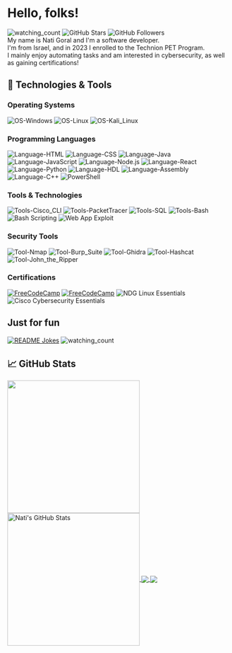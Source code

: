 <!-- More info, tips and tricks for making GitHub Profile README can be found in my article at https://towardsdatascience.com/build-a-stunning-readme-for-your-github-profile-9b80434fe5d7 -->

# Hello, folks!
<img src="https://komarev.com/ghpvc/?username=NatiG7&color=brightgreen" alt="watching_count" /> <!-- -->
![GitHub Stars](https://img.shields.io/github/stars/NatiG7?style=social) 
![GitHub Followers](https://img.shields.io/github/followers/NatiG7?style=social) \
My name is Nati Goral and I'm a software developer. \
I'm from Israel, and in 2023 I enrolled to the Technion PET Program. \
I mainly enjoy automating tasks and am interested in cybersecurity, as well as gaining certifications!

## 🔧 Technologies & Tools

### Operating Systems

![OS-Windows](https://img.shields.io/badge/OS-Windows-informational?style=flat&logo=windows&logoColor=white&color=0078D6)
![OS-Linux](https://img.shields.io/badge/OS-Linux-informational?style=flat&logo=linux&logoColor=white&color=2bbc8a)
![OS-Kali_Linux](https://img.shields.io/badge/OS-Kali_Linux-informational?style=flat&logo=kali-linux&logoColor=white&color=5F2A4C)

### Programming Languages

![Language-HTML](https://img.shields.io/badge/Language-HTML-informational?style=flat&logo=html5&logoColor=white&color=E34F26)
![Language-CSS](https://img.shields.io/badge/Language-CSS-informational?style=flat&logo=css3&logoColor=white&color=1572B6)
![Language-Java](https://img.shields.io/badge/Language-Java-informational?style=flat&logo=java&logoColor=white&color=007396)
![Language-JavaScript](https://img.shields.io/badge/Language-JavaScript-informational?style=flat&logo=javascript&logoColor=white&color=F7DF1E)
![Language-Node.js](https://img.shields.io/badge/Language-Node.js-informational?style=flat&logo=node.js&logoColor=white&color=8CC84B)
![Language-React](https://img.shields.io/badge/Language-React-informational?style=flat&logo=react&logoColor=white&color=61DAFB)
![Language-Python](https://img.shields.io/badge/Language-Python-informational?style=flat&logo=python&logoColor=white&color=3776AB)
![Language-HDL](https://img.shields.io/badge/Language-HDL-informational?style=flat&logo=generic-technology&logoColor=white&color=00BFAE) <!-- No specific logo, using a generic tech logo -->
![Language-Assembly](https://img.shields.io/badge/Language-Assembly-informational?style=flat&logo=generic-technology&logoColor=white&color=FF7F0E) <!-- No specific logo, using a generic tech logo -->
![Language-C++](https://img.shields.io/badge/Language-C++-informational?style=flat&logo=cplusplus&logoColor=white&color=00599C)
![PowerShell](https://img.shields.io/badge/Language-PowerShell-blue?logo=powershell&logoColor=white)



### Tools & Technologies

![Tools-Cisco_CLI](https://img.shields.io/badge/Tools-Cisco_CLI-informational?style=flat&logo=cisco&logoColor=white&color=0078D6)
![Tools-PacketTracer](https://img.shields.io/badge/Tools-PacketTracer-informational?style=flat&logo=cisco&logoColor=white&color=0078D6) <!-- Using Cisco logo -->
![Tools-SQL](https://img.shields.io/badge/Database-SQL-informational?style=flat&logo=postgresql&logoColor=white&color=336791)
![Tools-Bash](https://img.shields.io/badge/Shell-Bash-informational?style=flat&logo=gnu-bash&logoColor=white&color=4EAA25)
![Bash Scripting](https://img.shields.io/badge/Script-Bash_Scripting-informational?style=flat&logo=gnu-bash&logoColor=white&color=4EAA25)
![Web App Exploit](https://img.shields.io/badge/Security-Web_App_Exploit-informational?style=flat&logo=security&logoColor=white&color=FF4500)

### Security Tools

![Tool-Nmap](https://img.shields.io/badge/Tool-Nmap-informational?style=flat&logo=nmap&logoColor=white&color=blue)
![Tool-Burp_Suite](https://img.shields.io/badge/Tool-Burp_Suite-informational?style=flat&logo=burp-suite&logoColor=white&color=7B5C5C) <!-- Using Burp Suite logo -->
![Tool-Ghidra](https://img.shields.io/badge/Tool-Ghidra-informational?style=flat&logo=ghidra&logoColor=white&color=FF9D00) <!-- Using Ghidra logo -->
![Tool-Hashcat](https://img.shields.io/badge/Tool-Hashcat-informational?style=flat&logo=hashcat&logoColor=white&color=FF6F61) <!-- Using Hashcat logo -->
![Tool-John_the_Ripper](https://img.shields.io/badge/Tool-John_the_Ripper-informational?style=flat&logo=john-the-ripper&logoColor=white&color=FF0A00) <!-- Using John the Ripper logo -->

### Certifications

[![FreeCodeCamp](https://img.shields.io/badge/FreeCodeCamp-Responsive_Web_Design_Certification-informational?style=flat&logo=freecodecamp&logoColor=white&color=0A0A23)](https://www.freecodecamp.org/certification/NatiG7/responsive-web-design)
[![FreeCodeCamp](https://img.shields.io/badge/FreeCodeCamp-JavaScript_Algorithms_and_Data_Structures_Certification-informational?style=flat&logo=freecodecamp&logoColor=white&color=0A0A23)](https://www.freecodecamp.org/certification/NatiG7/javascript-algorithms-and-data-structures-v8)
![NDG Linux Essentials](https://img.shields.io/badge/NDG-Linux_Essentials-informational?style=flat&logo=linux&logoColor=white&color=2bbc8a)
![Cisco Cybersecurity Essentials](https://img.shields.io/badge/Cisco-Cybersecurity_Essentials-informational?style=flat&logo=cisco&logoColor=white&color=0078D6)

## Just for fun

<a href="https://readme-jokes.vercel.app"><img align="center" src="https://readme-jokes.vercel.app/api" alt="README Jokes"></a>
<img src="https://widgetbite.com/stats/NatiG7" align="center" alt="watching_count" />

## &#x1f4c8; GitHub Stats

<a href="https://github.com/NatiG7/NatiG7">
  <img align="center" src="https://github-readme-stats.vercel.app/api/top-langs/?username=NatiG7&hide=java,html,tex&title_color=ffffff&text_color=c9cacc&icon_color=2bbc8a&bg_color=1d1f21&langs_count=8" style="max-width:100%; height: 300px;" />
</a>
<a href="https://github.com/NatiG7/NatiG7">
  <img align="center" src="https://github-readme-stats.vercel.app/api?username=NatiG7&show_icons=true&line_height=27&count_private=true&title_color=ffffff&text_color=c9cacc&icon_color=2bbc8a&bg_color=1d1f21" alt="Nati's GitHub Stats" style="max-width:100%; height: 300px;" />
</a>

<a href="https://github.com/NatiG7/JavaScript-Page">
  <img align="center" src="https://github-readme-stats.vercel.app/api/pin/?username=NatiG7&repo=JavaScript-Page&title_color=ffffff&text_color=c9cacc&icon_color=2bbc8a&bg_color=1d1f21" />
</a>


<a href="https://github.com/NatiG7/Nand2T_Test_Maker">
  <img align="center" src="https://github-readme-stats.vercel.app/api/pin/?username=NatiG7&repo=Nand2T_Test_Maker&title_color=ffffff&text_color=c9cacc&icon_color=2bbc8a&bg_color=1d1f21" />
</a>    

<!-- links to social media icons -->

<!-- icons with padding -->

[1.1]: http://i.imgur.com/tXSoThF.png (twitter icon with padding)
[2.1]: http://i.imgur.com/0o48UoR.png (github icon with padding)

<!-- icons without padding -->

[1.2]: http://i.imgur.com/wWzX9uB.png (twitter icon without padding)
[2.2]: http://i.imgur.com/9I6NRUm.png (github icon without padding)
[3.2]: https://raw.githubusercontent.com/NatiG7/NatiG7/master/linkedin-3-16.png (LinkedIn icon without padding)


<!-- links to your social media accounts -->

[1]: https://github.com/NatiG7

<!-- Resources -->
<!-- Icons: https://simpleicons.org/ -->
<!-- GitHub Stats: https://github.com/anuraghazra/github-readme-stats -->
<!-- Emojis: https://emojipedia.org/emoji/ -->
<!-- HTML Emojis: https://www.fileformat.info/index.htm -->
<!-- Shields: https://shields.io/ -->
<!-- Awesome GitHub Profile README: https://github.com/abhisheknaiidu/awesome-github-profile-readme -->
